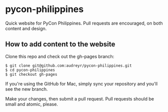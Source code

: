 pycon-philippines
=================

Quick website for PyCon Philippines. Pull requests are encouraged, on both content and design.

How to add content to the website
---------------------------------

Clone this repo and check out the gh-pages branch:

    $ git clone git@github.com:audreyr/pycon-philippines.git
    $ cd pycon-philippines
    $ git checkout gh-pages

If you're using the GitHub for Mac, simply sync your repository and you'll see the new branch.

Make your changes, then submit a pull request.  Pull requests should be small and atomic, please.
